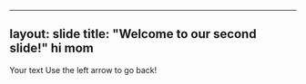 
---
layout: slide
title: "Welcome to our second slide!"
hi mom
---
Your text
Use the left arrow to go back!

